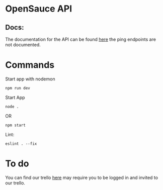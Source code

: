 # OpenSauce  API

## Docs:
The documentation for the API can be found [here](https://opensauce.gitbook.io/opensauce/) the ping endpoints are not documented.

# Commands
Start app with nodemon
```
npm run dev
```
Start App
```
node . 
```
OR 
```
npm start
```
Lint: 
```
eslint . --fix
```
# To do
You can find our trello [here](https://trello.com/c/TzSbpk0f/21-api) may require you to be logged in and invited to our trello.